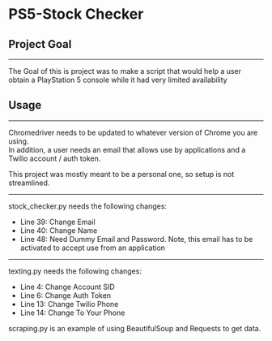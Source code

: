 # PS5-Stock Checker


Project Goal
---
---
The Goal of this is project was to make a script that would help a user obtain a 
PlayStation 5 console while it had very limited availability


**Usage**
---
---

Chromedriver needs to be updated to whatever version of Chrome you are using.  
In addition, a user needs an email that allows use by applications and a Twilio account / auth token.

This project was mostly meant to be a personal one, so setup is not streamlined.

---
stock_checker.py needs the following changes:

- Line 39: Change Email 
- Line 40: Change Name  
- Line 48: Need Dummy Email and Password. Note, this email has to be activated to accept use from an application

---
texting.py needs the following changes:

- Line 4: Change Account SID 
- Line 6: Change Auth Token  
- Line 13: Change Twilio Phone 
- Line 14: Change To Your Phone

scraping.py is an example of using BeautifulSoup and Requests to get data.



